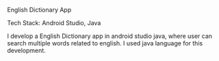 English Dictionary App

Tech Stack: Android Studio, Java

I develop a English Dictionary app in android studio java, where user can search multiple words related to english. I used java language for this development.
